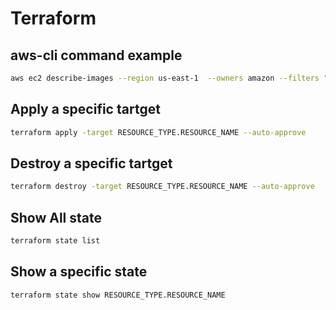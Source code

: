 # Terraform

## aws-cli command example

```bash
aws ec2 describe-images --region us-east-1  --owners amazon --filters "Name=name,Values=amzn2-ami-hvm*" "Name=root-device-type,Values=ebs" "Name=architecture,Values=x86_64"
```
## Apply a specific tartget 

```bash
terraform apply -target RESOURCE_TYPE.RESOURCE_NAME --auto-approve
```

## Destroy a specific tartget 

```bash
terraform destroy -target RESOURCE_TYPE.RESOURCE_NAME --auto-approve
```

## Show All state 

```bash
terraform state list
```

## Show a specific state

```bash
terraform state show RESOURCE_TYPE.RESOURCE_NAME
```

